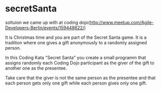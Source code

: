 secretSanta
===========

soltuion we came up with at coding dojo(http://www.meetup.com/Agile-Developers-Berlin/events/159448622/)



It is Christmas time and you are part of the Secret Santa game. It is a tradition where one gives a gift anonymously to a randomly assigned person.

In this Coding Kata "Secret Santa" you create a small programm that assigns randomly each Coding Dojo participant as the giver of the gift to another one as the presentee.

Take care that the giver is not the same person as the presentee and that each person gets only one gift while each person gives only one gift.
